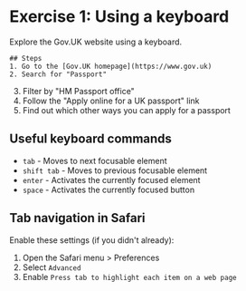 # Exercise 1: Using a keyboard
	
Explore the Gov.UK website using a keyboard.

	## Steps
	1. Go to the [Gov.UK homepage](https://www.gov.uk)
	2. Search for "Passport"
3. Filter by "HM Passport office"
4. Follow the "Apply online for a UK passport" link
5. Find out which other ways you can apply for a passport

## Useful keyboard commands
* `tab` - Moves to next focusable element
* `shift tab` - Moves to previous focusable element
* `enter` - Activates the currently focused element
* `space` - Activates the currently focused button

## Tab navigation in Safari
Enable these settings (if you didn't already):
1. Open the Safari menu > Preferences
2. Select `Advanced`
3. Enable `Press tab to highlight each item on a web page`
